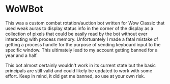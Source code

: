 # WoWBot
This was a custom combat rotation/auction bot written for Wow Classic that used weak auras to display status info in the corner of the display as a collection of pixels that could be easily read by the bot without ever interacting with process memory.
Unfortuantely I made a fatal mistake of getting a process handle for the purpose of sending keyboard input to the specific window. This ultimately lead to my account getting banned for a year and a half. 

This bot almost certainly wouldn't work in its current state but the basic principals are still valid and could likely be updated to work with some effort. Keep in mind, it did get me banned, so use at your own risk.
